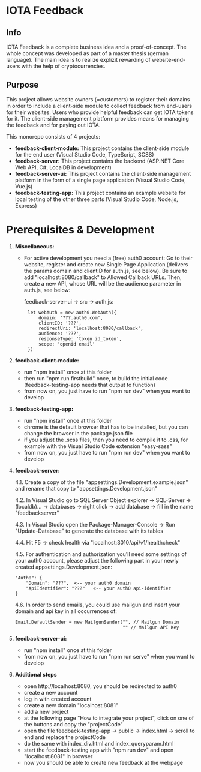 # IOTA Feedback

## Info
IOTA Feedback is a complete business idea and a proof-of-concept. The whole concept was developed as part of a master thesis (german language). The main idea is to realize explizit rewarding of website-end-users with the help of cryptocurrencies.

## Purpose
This project allows website owners (=customers) to register their domains in order to include a client-side module to collect feedback from end-users for their websites. Users who provide helpful feedback can get IOTA tokens for it. The client-side management platform provides means for managing the feedback and for paying out IOTA.


This monorepo consists of 4 projects:
- **feedback-client-module:** This project contains the client-side module for the end user (Visual Studio Code, TypeScript, SCSS)
- **feedback-server:** This project contains the backend (ASP.NET Core Web API, C#, LocalDB in development)
- **feedback-server-ui:** This project contains the client-side management platform in the form of a single page application (Visual Studio Code, Vue.js)
- **feedback-testing-app:** This project contains an example website for local testing of the other three parts (Visual Studio Code, Node.js, Express)

# Prerequisites & Development
1. **Miscellaneous:**
    - For active development you need a (free) auth0 account: Go to their website, register and create new Single Page Application (delivers the params domain and clientID for auth.js, see below). Be sure to add "localhost:8080/callback" to Allowed Callback URLs. Then, create a new API, whose URL will be the audience parameter in auth.js, see below:

        feedback-server-ui -> src -> auth.js:
```
        let webAuth = new auth0.WebAuth({
            domain: '???.auth0.com',
            clientID: '???',
            redirectUri: 'localhost:8080/callback',
            audience: '???',
            responseType: 'token id_token',
            scope: 'openid email'
        })
```

2. **feedback-client-module:**
    - run "npm install" once at this folder
    - then run "npm run firstbuild" once, to build the initial code (feedback-testing-app needs that output to function)
    - from now on, you just have to run "npm run dev" when you want to develop

3. **feedback-testing-app:**
    - run "npm install" once at this folder
    - chrome is the default browser that has to be installed, but you can change the browser in the package.json file
    - if you adjust the .scss files, then you need to compile it to .css, for example with the Visual Studio Code extension "easy-sass"
    - from now on, you just have to run "npm run dev" when you want to develop

4. **feedback-server:**

    4.1. Create a copy of the file "appsettings.Development.example.json" and rename that copy to "appsettings.Development.json"

    4.2. In Visual Studio go to SQL Server Object explorer -> SQL-Server -> (localdb)... -> databases -> right click -> add database -> fill in the name "feedbackserver"

    4.3. In Visual Studio open the Package-Manager-Console -> Run "Update-Database" to generate the database with its tables

    4.4. Hit F5 -> check health via "localhost:3010/api/v1/healthcheck"

    4.5. For authentication and authorization you'll need some settings of your auth0 account, please adjust the following part in your newly created appsettings.Development.json:

    ```
    "Auth0": {
        "Domain": "???",  <-- your auth0 domain
        "ApiIdentifier": "???"   <-- your auth0 api-identifier
    }
    ```

    4.6. In order to send emails, you could use mailgun and insert your domain and api key in all occurrences of:
    ```
    Email.DefaultSender = new MailgunSender("", // Mailgun Domain
                                            "" // Mailgun API Key
    ```

5. **feedback-server-ui:**
    - run "npm install" once at this folder
    - from now on, you just have to run "npm run serve" when you want to develop

6. **Additional steps**
    - open http://localhost:8080, you should be redirected to auth0
    - create a new account
    - log in with created account
    - create a new domain "localhost:8081"
    - add a new project
    - at the following page "How to integrate your project", click on one of the buttons and copy the "projectCode"
    - open the file feedback-testing-app -> public -> index.html -> scroll to end and replace the projectCode
    - do the same with index_div.html and index_queryparam.html
    - start the feedback-testing app with "npm run dev" and open "localhost:8081" in browser
    - now you should be able to create new feedback at the webpage
